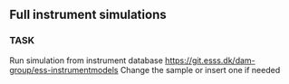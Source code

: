 ## Full instrument simulations
### TASK
Run simulation from instrument database https://git.esss.dk/dam-group/ess-instrumentmodels
Change the sample or insert one if needed

